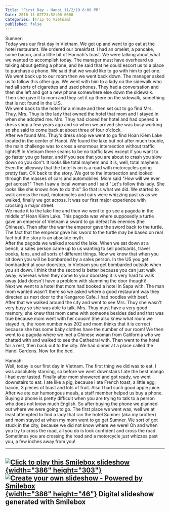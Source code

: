 ```yaml
---
Title: "First Day - Hanoi 11/2/10 6:00 PM"
Date: 2010-11-02T23:52:00-0600
Categories: [Trip to Vietnam]
published: false
---
```


Sumner:  
Today was our first day in Vietnam. We got up and went to go eat at the
hotel restaurant. We ordered our breakfast. I had an omelet, a pancake,
some bacon, and a little bit of Hannah's toast. We were talking about
what we wanted to accomplish today. The manager must have overheard us
talking about getting a phone, and he said that he could escort us to a
place to purchase a phone. We said that we would like to go with him to
get one. We went back up to our room then we went back down. The manager
asked us to follow this other guy. We went with him to a lady on the
sidewalk who had all sorts of cigarettes and used phones. They had a
conversation and then she left and got a new phone somewhere else down
the sidewalk. Then she gave it to mom and they set it up there on the
sidewalk, something that is not found in the U.S.  
We went back to the hotel for a minute and then set out to go find Mrs.
Thuy. Mrs. Thuy is the lady that owned the hotel that mom and I stayed
in when she adopted me. Mrs. Thuy had closed her hotel and had opened a
dress shop a few years ago and so when we arrived she was busy working
so she said to come back at about three of four o'clock.  
After we found Mrs. Thuy's dress shop we went to go find Hoàn Kiém Lake
located in the center of Hanoi. We found the lake but not after much
trouble, the main challenge was to cross a enormous intersection without
traffic lights!!! In Vietnam there seams to be no traffic laws except if
you want to go faster you go faster, and if you see that you are about
to crash you slow down so you don't. It looks like total mayhem and it
is, well, total mayhem. Even the alleyway that the hotel is on is a road
with motorcycles going pretty fast. OK back to the story. We got to the
intersection and looked through the masses of cars and automobiles. Mom
said "How will we ever get across?" Then I saw a local woman and I said
"Let's follow this lady. She looks like she knows how to do this" So
that is what we did. We started to walk across the road, motorcycles and
cars were whizzing past us as we walked, finally we got across. It was
our first major experience with crossing a major street.  
We made it to the lake fine and then we went to go see a pagoda in the
middle of Hoàn Kiém Lake. This pagoda was where supposedly a turtle gave
an emperor of Vietnam a sword to go defeat his enemies (the Chinese).
Then after the war the emperor gave the sword back to the turtle. The
fact that the emperor gave his sword to the turtle may be based on real
fact but the story is an absolute myth.  
After the pagoda we walked around the lake. When we sat down at a
bench, a sales person came up to us wanting to sell postcards, travel
books, fans, and all sorts of different things. Now we know that when
you sit down you will be bombarded by a sales person. In the US you get
bombarded at your doorstep, in Vietnam you get bombarded outside when
you sit down. I think that the second is better because you can just
walk away; whereas when they come to your doorstep it is very hard to
walk away (dad doesn't have a problem with slamming the door though)!  
Next we went to a hotel that mom had booked a hotel in Sapa with. The
man mom wanted wasn't there so we asked where a good restaurant was they
directed us next door to the Kangaroo Cafe. I had noodles with beef.  
After that we walked around the city and went to see Mrs. Thuy she
wasn't very busy so she was able to talk. Mrs. Thuy must have a very
good memory, she knew that mom came with someone besides dad and that
was true because mom went with her cousin! She also knew what room we
stayed in, the room number was 202 and mom thinks that it is correct
because she has some baby clothes have the number of our room! We then
went to a pagoda where we met a Chinese woman from California who we
chatted with and walked to see the Cathedral with. Then went to the
hotel for a rest, then back out to the city. We had dinner at a place
called the Hanoi Gardens. Now for the bed.

Hannah:  
Well, today is our first day in Vietnam. The first thing we did was to
eat. I was absolutely starving, so before we went downstairs I ate the
best mango I had ever tasted. Finally after mom showered and got ready,
we went downstairs to eat. I ate like a pig, because I ate French toast,
a little egg, bacon, 3 pieces of toast and lots of fruit. Also I had
such good apple juice. After we ate our humongous meals, a staff member
helped us buy a phone. Buying a phone is pretty difficult when you are
trying to talk to a person who does not know much English. So after
buying the phone we planned out where we were going to go. The first
place we went was, well we at least attempted to find a lady that ran
the hotel Sumner (aka my brother) and mom stayed at when my mom went to
go get Sumner. We sort of got stuck in the city, because we did not know
where we were! Oh and when you try to cross the road, all you do is look
confident and cross the road. Sometimes you are crossing the road and a
motorcycle just whizzes past you, a few inches away from you!

  ------------------------------------------------------------------------------------------------------------------------------------------------------------------------------------------------------------------------------------------------------------------------------
  [![Click to play this Smilebox slideshow](http://www.the-evans.family/sumner/blog/wp-content/uploads/2010/11/4d6a41774d6a4d794d7a413d0d0a-1.jpg){width="386" height="303"}](http://smilebox.com/play/4d6a41774d6a4d794d7a413d0d0a&blogview=true&campaign=blog_playback_link)
  [![Create your own slideshow - Powered by Smilebox](http://www.the-evans.family/sumner/blog/wp-content/uploads/2010/11/blogLogoSmileboxSmall-3.gif){width="386" height="46"}](http://www.smilebox.com/?partner=commissionjunction&campaign=blog_snapshot)
  Digital slideshow generated with Smilebox
  ------------------------------------------------------------------------------------------------------------------------------------------------------------------------------------------------------------------------------------------------------------------------------


